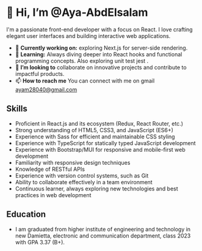 # 👋 Hi, I’m @Aya-AbdElsalam
I'm a passionate front-end developer with a focus on React. I love crafting elegant user interfaces and building interactive web applications.
- 🔭 **Currently working on:** exploring Next.js for server-side rendering.
- 🌱 **Learning:** Always diving deeper into React hooks and functional programming concepts. Also exploring unit test jest .
- 💞️ **I’m looking to** collaborate on innovative projects and contribute to impactful products.
- 📫 **How to reach me** You can connect with me on gmail ayam28040@gmail.com
## Skills
- Proficient in React.js and its ecosystem (Redux, React Router, etc.)
- Strong understanding of HTML5, CSS3, and JavaScript (ES6+)
- Experience with Sass for efficient and maintainable CSS styling
- Experience with TypeScript for statically typed JavaScript development
- Experience with Bootstrap/MUI for responsive and mobile-first web development
- Familiarity with responsive design techniques
- Knowledge of RESTful APIs
- Experience with version control systems, such as Git
- Ability to collaborate effectively in a team environment
- Continuous learner, always exploring new technologies and best practices in web development
## Education
- I am graduated from higher institute of engineering and technology in new Damietta, electronic and communication department, class 2023 with GPA 3.37 (B+).
<!---
Aya-AbdElsalam/Aya-AbdElsalam is a ✨ special ✨ repository because its `README.md` (this file) appears on your GitHub profile.
You can click the Preview link to take a look at your changes.
--->
